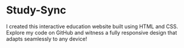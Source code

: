 # Study-Sync
I created this interactive education website built using HTML and CSS. Explore my code on GitHub and witness a fully responsive design that adapts seamlessly to any device!
